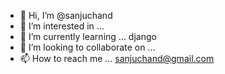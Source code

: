 - 👋 Hi, I’m @sanjuchand
- 👀 I’m interested in ...
- 🌱 I’m currently learning ... django
- 💞️ I’m looking to collaborate on ...
- 📫 How to reach me ... sanjuchand@gmail.com

<!---
sanjuchand/sanjuchand is a ✨ special ✨ repository because its `README.md` (this file) appears on your GitHub profile.
You can click the Preview link to take a look at your changes.
--->
